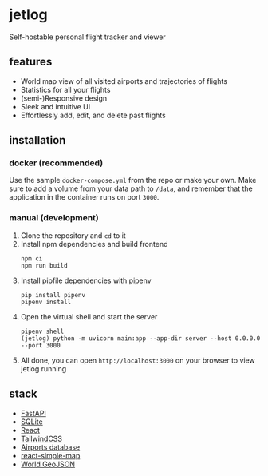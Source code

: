 # jetlog

Self-hostable personal flight tracker and viewer

## features

- World map view of all visited airports and trajectories of flights
- Statistics for all your flights
- (semi-)Responsive design
- Sleek and intuitive UI
- Effortlessly add, edit, and delete past flights

## installation

### docker (recommended)

Use the sample `docker-compose.yml` from the repo or make your own.
Make sure to add a volume from your data path to `/data`, and remember
that the application in the container runs on port `3000`.

### manual (development)

1. Clone the repository and `cd` to it
2. Install npm dependencies and build frontend
    ```
    npm ci
    npm run build
    ```
3. Install pipfile dependencies with pipenv
    ```
    pip install pipenv
    pipenv install
    ```
4. Open the virtual shell and start the server
    ```
    pipenv shell
    (jetlog) python -m uvicorn main:app --app-dir server --host 0.0.0.0 --port 3000
    ```
5. All done, you can open `http://localhost:3000` on your browser to view jetlog running

## stack

- [FastAPI](https://fastapi.tiangolo.com/)
- [SQLite](https://www.sqlite.org/)
- [React](https://react.dev/)
- [TailwindCSS](https://tailwindcss.com/)
- [Airports database](https://github.com/jpatokal/openflights/)
- [react-simple-map](https://www.react-simple-maps.io/)
- [World GeoJSON](https://geojson-maps.kyd.au/)
